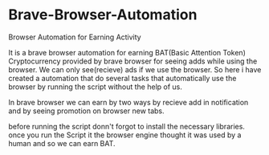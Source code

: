 # Brave-Browser-Automation
Browser Automation for Earning Activity

It is a brave browser automation for earning BAT(Basic Attention Token) Cryptocurrency provided by
brave browser for seeing adds while using the browser. We can only see(recieve) ads if we use the browser.
So here i have created a automation that do several tasks that automatically use the browser by
running the script without the help of us.

In brave browser we can earn by two ways by recieve add in notification and by seeing promotion on browser new tabs.

before running the script donn't forgot to install the necessary libraries.
once you run the Script it the browser engine thought it was used by a human and so we can earn BAT.

